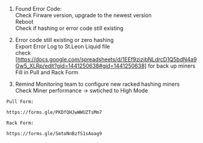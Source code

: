 1. Found Error Code: <br> 
   Check Firware version, upgrade to the newest version <br>
   Reboot <br>
   Check if hashing or error code still existing <br>

2. Error code still existing or zero hashing <br>
   Export Error Log to St.Leon Liquid file <br>
   check [https://docs.google.com/spreadsheets/d/1EEf9zizjbNLdrcD1Q5bdN4a9Gw5_XLRp/edit?gid=1441250638#gid=1441250638] for back up miners <br>
   Fill in Pull and Rack Form <br>

3. Remind Monitoring team to configure new racked hashing miners <br>
   Check Miner performance -> swtiched to High Mode <br>


```
Pull Form:

https://forms.gle/PKDfQHJwWWUZTsMm7

Rack Form: 

https://forms.gle/SmtoNnBzfS1sAoag9
```
